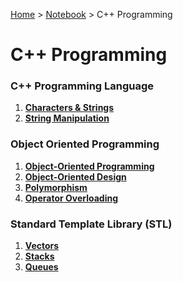 <a href="../../">Home</a> > <a href="../notebook">Notebook</a> > C++ Programming

# C++ Programming



### C++ Programming Language

1. **<a href="./characters-and-strings">Characters & Strings</a>**
1. **<a href="./string-manipulation">String Manipulation</a>**



### Object Oriented Programming

1. **<a href="./object-oriented-programming">Object-Oriented Programming</a>**
2. **<a href="./object-oriented-design">Object-Oriented Design</a>**
3. **<a href="./polymorphism">Polymorphism</a>**
4. **<a href="./operator-overloading">Operator Overloading</a>**



### Standard Template Library (STL)

1. **<a href="./vectors">Vectors</a>**
2. **<a href="./stacks">Stacks</a>**
3. **<a href="./queues">Queues</a>**

